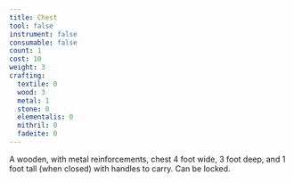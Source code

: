 ```yaml
---
title: Chest
tool: false
instrument: false
consumable: false
count: 1
cost: 10
weight: 3
crafting:
  textile: 0
  wood: 3
  metal: 1
  stone: 0
  elementalis: 0
  mithril: 0
  fadeite: 0
---
```


A wooden, with metal reinforcements, chest 4 foot wide, 3 foot deep, and 1 foot tall (when closed) with handles to carry. Can be locked.
